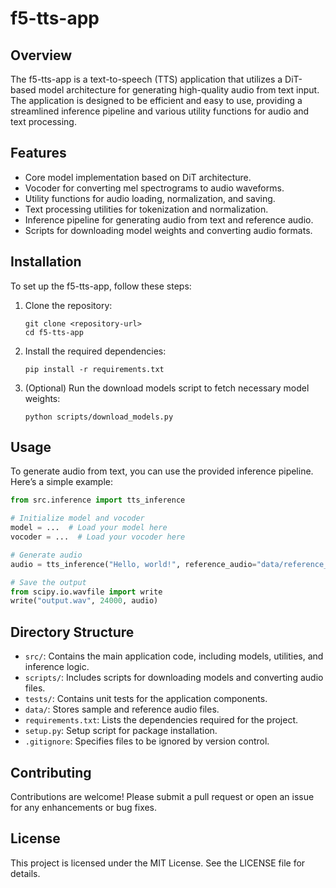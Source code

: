 # f5-tts-app

## Overview
The f5-tts-app is a text-to-speech (TTS) application that utilizes a DiT-based model architecture for generating high-quality audio from text input. The application is designed to be efficient and easy to use, providing a streamlined inference pipeline and various utility functions for audio and text processing.

## Features
- Core model implementation based on DiT architecture.
- Vocoder for converting mel spectrograms to audio waveforms.
- Utility functions for audio loading, normalization, and saving.
- Text processing utilities for tokenization and normalization.
- Inference pipeline for generating audio from text and reference audio.
- Scripts for downloading model weights and converting audio formats.

## Installation
To set up the f5-tts-app, follow these steps:

1. Clone the repository:
   ```
   git clone <repository-url>
   cd f5-tts-app
   ```

2. Install the required dependencies:
   ```
   pip install -r requirements.txt
   ```

3. (Optional) Run the download models script to fetch necessary model weights:
   ```
   python scripts/download_models.py
   ```

## Usage
To generate audio from text, you can use the provided inference pipeline. Here’s a simple example:

```python
from src.inference import tts_inference

# Initialize model and vocoder
model = ...  # Load your model here
vocoder = ...  # Load your vocoder here

# Generate audio
audio = tts_inference("Hello, world!", reference_audio="data/reference_audio/example.wav", model=model, vocoder=vocoder)

# Save the output
from scipy.io.wavfile import write
write("output.wav", 24000, audio)
```

## Directory Structure
- `src/`: Contains the main application code, including models, utilities, and inference logic.
- `scripts/`: Includes scripts for downloading models and converting audio files.
- `tests/`: Contains unit tests for the application components.
- `data/`: Stores sample and reference audio files.
- `requirements.txt`: Lists the dependencies required for the project.
- `setup.py`: Setup script for package installation.
- `.gitignore`: Specifies files to be ignored by version control.

## Contributing
Contributions are welcome! Please submit a pull request or open an issue for any enhancements or bug fixes.

## License
This project is licensed under the MIT License. See the LICENSE file for details.